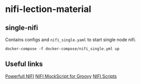 # nifi-lection-material

## single-nifi

Contains configs and `nifi_single.yaml` to start single node nifi. 

`docker-compose -f docker-compose/nifi_single.yml up`

## Useful links
[Powerfull NIFI](https://t.me/nifiusers)
[NIFI MockScript for Groovy](https://github.com/nifi-core-team/MockScript)
[NIFI Scripts](https://github.com/nifi-core-team/nifi-scripts)